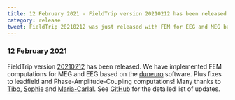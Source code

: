 ```yaml
---
title: 12 February 2021 - FieldTrip version 20210212 has been released
category: release
tweet: FieldTrip 20210212 was just released with FEM for EEG and MEG based on http://duneuro.org. Plus some fixes to our leadfield computaton and phase-amplitude coupling algorithms. Big thanks to Sophie Schrader, @mcpiastra & @TiborAuer. See http://www.fieldtriptoolbox.org/#12-february-2021
---
```


### 12 February 2021

FieldTrip version [20210212](http://github.com/fieldtrip/fieldtrip/releases/tag/20210212) has been released. We have implemented FEM computations for MEG and EEG based on the [duneuro](http://duneuro.org) software. Plus fixes to leadfield and Phase-Amplitude-Coupling computations! Many thanks to [Tibo](https://github.com/tiborauer), [Sophie](https://github.com/s-schrader) and [Maria-Carla](https://github.com/mcpiastra)!. See [GitHub](https://github.com/fieldtrip/fieldtrip/compare/20210128...20210212) for the detailed list of updates.

